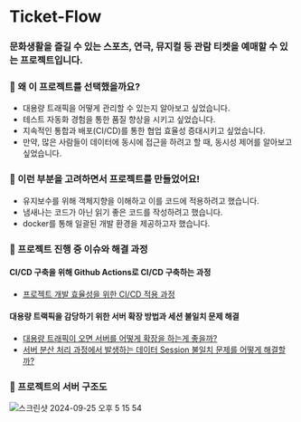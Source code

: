 # Ticket-Flow
### 문화생활을 즐길 수 있는 스포츠, 연극, 뮤지컬 등 관람 티켓을 예매할 수 있는 프로젝트입니다.

### 🌟 왜 이 프로젝트를 선택했을까요?
- 대용량 트래픽을 어떻게 관리할 수 있는지 알아보고 싶었습니다.
- 테스트 자동화 경험을 통한 품질 향상을 시키고 싶었습니다.
- 지속적인 통합과 배포(CI/CD)를 통한 협업 효율성 증대시키고 싶었습니다.
- 만약, 많은 사람들이 데이터에 동시에 접근을 하려고 할 때, 동시성 제어를 알아보고 싶었습니다.

### 🌟 이런 부분을 고려하면서 프로젝트를 만들었어요!
- 유지보수를 위해 객체지향을 이해하고 이를 코드에 적용하려고 했습니다.
- 냄새나는 코드가 아닌 읽기 좋은 코드를 작성하려고 했습니다.
- docker를 통해 일괄된 개발 환경을 제공하고자 했습니다.

### 🌟 프로젝트 진행 중 이슈와 해결 과정
#### CI/CD 구축을 위해 Github Actions로 CI/CD 구축하는 과정
- [프로젝트 개발 효율성을 위한 CI/CD 적용 과정](https://velog.io/@sang_hyeok_2/Project-%ED%94%84%EB%A1%9C%EC%A0%9D%ED%8A%B8-%EA%B0%9C%EB%B0%9C-%ED%9A%A8%EC%9C%A8%EC%84%B1%EC%9D%84-%EC%9C%84%ED%95%9C-CICD-%EC%A0%81%EC%9A%A9-%EA%B3%BC%EC%A0%95)
#### 대용량 트랙픽을 감당하기 위한 서버 확장 방법과 세션 불일치 문제 해결
- [대용량 트래픽이 오면 서버를 어떻게 확장을 하는게 좋을까?](https://velog.io/@sang_hyeok_2/%EB%8C%80%EC%9A%A9%EB%9F%89-%ED%8A%B8%EB%9E%98%ED%94%BD%EC%9D%B4-%EC%98%A4%EB%A9%B4-%EC%84%9C%EB%B2%84%EB%A5%BC-%EC%96%B4%EB%96%BB%EA%B2%8C-%ED%99%95%EC%9E%A5%EC%9D%84-%ED%95%98%EB%8A%94%EA%B2%8C-%EC%A2%8B%EC%9D%84%EA%B9%8C)
- [서버 분산 처리 과정에서 발생하는 데이터 Session 불일치 문제를 어떻게 해결할까?](https://velog.io/@sang_hyeok_2/%EC%84%9C%EB%B2%84-%EB%B6%84%EC%82%B0-%EC%B2%98%EB%A6%AC-%EA%B3%BC%EC%A0%95%EC%97%90%EC%84%9C-%EB%B0%9C%EC%83%9D%ED%95%98%EB%8A%94-%EB%8D%B0%EC%9D%B4%ED%84%B0-Session-%EB%B6%88%EC%9D%BC%EC%B9%98-%EB%AC%B8%EC%A0%9C%EB%A5%BC-%EC%96%B4%EB%96%BB%EA%B2%8C-%ED%95%B4%EA%B2%B0%ED%95%A0%EA%B9%8C)


### 🌟 프로젝트의 서버 구조도
![스크린샷 2024-09-25 오후 5 15 54](https://github.com/user-attachments/assets/9e7491cd-957e-4cf9-994e-6f7c3e293be2)
